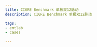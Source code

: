 ```yaml
---
title: CIGRE Benchmark 单极双12脉动
description: CIGRE Benchmark 单极双12脉动

tags:
- emtlab
- cases

---
```


<!-- import DocCardList from '@theme/DocCardList';

<DocCardList /> -->